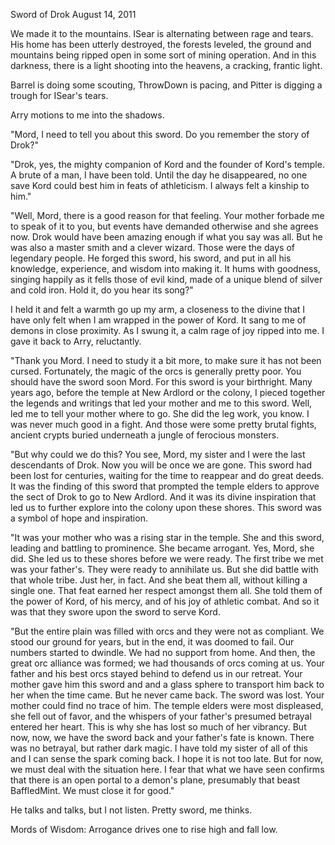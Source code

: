 Sword of Drok
August 14, 2011

We made it to the mountains. ISear is alternating between rage and tears. His home has been utterly destroyed, the forests leveled, the ground and mountains being ripped open in some sort of mining operation. And in this darkness, there is a light shooting into the heavens, a cracking, frantic light.

Barrel is doing some scouting, ThrowDown is pacing, and Pitter is digging a trough for ISear's tears.

Arry motions to me into the shadows.

"Mord, I need to tell you about this sword. Do you remember the story of Drok?"

"Drok, yes, the mighty companion of Kord and the founder of Kord's temple. A brute of a man, I have been told. Until the day he disappeared, no one save Kord could best him in feats of athleticism. I always felt a kinship to him."

"Well, Mord, there is a good reason for that feeling. Your mother forbade me to speak of it to you, but events have demanded otherwise and she agrees now. Drok would have been amazing enough if what you say was all. But he was also a master smith and a clever wizard. Those were the days of legendary people. He forged this sword, his sword, and put in all his knowledge, experience, and wisdom into making it. It hums with goodness, singing happily as it fells those of evil kind, made of a unique blend of silver and cold iron. Hold it, do you hear its song?"

I held it and felt a warmth go up my arm, a closeness to the divine that I have only felt when I am wrapped in the power of Kord. It sang to me of demons in close proximity. As I swung it, a calm rage of joy ripped into me. I gave it back to Arry, reluctantly.

"Thank you Mord. I need to study it a bit more, to make sure it has not been cursed. Fortunately, the magic of the orcs is generally pretty poor. You should have the sword soon Mord. For this sword is your birthright. Many years ago, before the temple at New Ardlord or the colony, I pieced together the legends and writings that led your mother and me to this sword. Well, led me to tell your mother where to go. She did the leg work, you know. I was never much good in a fight. And those were some pretty brutal fights, ancient crypts buried underneath a jungle of ferocious monsters.

"But why could we do this?  You see, Mord, my sister and I were the last descendants of Drok. Now you will be once we are gone. This sword had been lost for centuries, waiting for the time to reappear and do great deeds. It was the finding of this sword that prompted the temple elders to approve the sect of Drok to go to New Ardlord. And it was its divine inspiration that led us to further explore into the colony upon these shores. This sword was a symbol of hope and inspiration.

"It was your mother who was a rising star in the temple. She and this sword, leading and battling to prominence. She became arrogant. Yes, Mord, she did. She led us to these shores before we were ready. The first tribe we met was your father's. They were ready to annihilate us. But she did battle with that whole tribe. Just her, in fact. And she beat them all, without killing a single one. That feat earned her respect amongst them all. She told them of the power of Kord, of his mercy, and of his joy of athletic combat. And so it was that they swore upon the sword to serve Kord.

"But the entire plain was filled with orcs and they were not as compliant. We stood our ground for years, but in the end, it was doomed to fail. Our numbers started to dwindle. We had no support from home. And then, the great orc alliance was formed; we had thousands of orcs coming at us. Your father and his best orcs stayed behind to defend us in our retreat. Your mother gave him this sword and and a glass sphere to transport him back to her when the time came. But he never came back. The sword was lost. Your mother could find no trace of him. The temple elders were most displeased, she fell out of favor, and the whispers of your father's presumed betrayal entered her heart. This is why she has lost so much of her vibrancy. But now, now, we have the sword back and your father's fate is known. There was no betrayal, but rather dark magic. I have told my sister of all of this and I can sense the spark coming back. I hope it is not too late. But for now, we must deal with the situation here. I fear that what we have seen confirms that there is an open portal to a demon's plane, presumably that beast BaffledMint. We must close it for good."

He talks and talks, but I not listen. Pretty sword, me thinks.

Mords of Wisdom: Arrogance drives one to rise high and fall low.